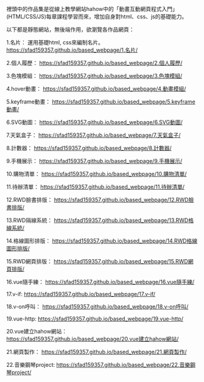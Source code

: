 裡頭中的作品集是從線上教學網站hahow中的「動畫互動網頁程式入門」(HTML/CSS/JS)每章課程學習而來，增加自身對html、css、js的基礎能力。

以下都是靜態網站，無後端作用，欲瀏覽各作品網頁：


1.名片：
  運用基礎html, css來編制名片。
  https://sfad159357.github.io/based_webpage/1.名片/
  
2.個人履歷：
  https://sfad159357.github.io/based_webpage/2.個人履歷/

3.色塊模組：
  https://sfad159357.github.io/based_webpage/3.色塊模組/
  
4.hover動畫：
  https://sfad159357.github.io/based_webpage/4.動畫模組/
  
5.keyframe動畫：
  https://sfad159357.github.io/based_webpage/5.keyframe動畫/
  
6.SVG動圖：
  https://sfad159357.github.io/based_webpage/6.SVG動圖/
  
7.天氣盒子：
  https://sfad159357.github.io/based_webpage/7.天氣盒子/
  
8.計數器：
  https://sfad159357.github.io/based_webpage/8.計數器/
 
9.手機展示：
  https://sfad159357.github.io/based_webpage/9.手機展示/
  
10.購物清單：
  https://sfad159357.github.io/based_webpage/10.購物清單/
  
11.待辦清單：
  https://sfad159357.github.io/based_webpage/11.待辦清單/
 
12.RWD臉書排版：
  https://sfad159357.github.io/based_webpage/12.RWD臉書排版/
  
13.RWD隔線系統：
  https://sfad159357.github.io/based_webpage/13.RWD格線系統/
  
14.格線圖形排版：
  https://sfad159357.github.io/based_webpage/14.RWD格線圖形排版/
  
15.RWD網頁排版：
  https://sfad159357.github.io/based_webpage/15.RWD網頁排版/
  
16.vue隨手練：
   https://sfad159357.github.io/based_webpage/16.vue隨手練/
   
17.v-if:
   https://sfad159357.github.io/based_webpage/17.v-if/
   
18.v-on呼叫：
   https://sfad159357.github.io/based_webpage/18.v-on呼叫/
   
19.vue-http:
   https://sfad159357.github.io/based_webpage/19.vue-http/
   
20.vue建立hahow網站：
  https://sfad159357.github.io/based_webpage/20.vue建立hahow網站/
  
21.網頁製作：
  https://sfad159357.github.io/based_webpage/21.網頁製作/
  
22.音樂鋼琴project:
  https://sfad159357.github.io/based_webpage/22.音樂鋼琴project/

